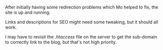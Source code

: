 <!-- 
.. title: Up and Running with Mo's Help
.. slug: up-and-running-with-mos-help
.. date: 2015-05-18 15:07:16 UTC
.. tags: 
.. category: 
.. link: 
.. description: 
.. type: text
-->

After initially having some redirection problems which Mo helped to fix, the site is up and running.

Links and descriptions for SEO might need some tweaking, but it should all work.

I may have to revisit the _.htaccess_ file on the server to get the sub-domain to correctly link to 
the blog, but that's not high priority.


